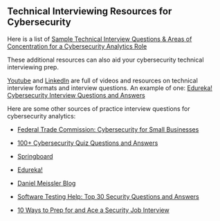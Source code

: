 ## **Technical Interviewing Resources for Cybersecurity**

Here is a list of [Sample Technical Interview Questions & Areas of Concentration for a Cybersecurity Analytics Role](https://drive.google.com/file/d/1nm0UrNleU0Oq_ueK7j4qy6Kdh6t6SerG/view?usp=sharing)

These additional resources can also aid your cybersecurity technical interviewing prep.

[Youtube](www.youtube.com) and [LinkedIn](www.linkedin.com) are full of videos and resources on technical interview formats and interview questions. An example of one: [Edureka! Cybersecurity Interview Questions and Answers](https://www.youtube.com/watch?v=otWst36CKyM)

Here are some other sources of practice interview questions for cybersecurity analytics:

- [Federal Trade Commission: Cybersecurity for Small Businesses](https://www.ftc.gov/tips-advice/business-center/small-businesses/cybersecurity/quiz) 

- [100+ Cybersecurity Quiz Questions and Answers](https://www.itquiz.in/cyber-security-quiz/)

- [Springboard](https://www.springboard.com/blog/25-cybersecurity-job-interview-questions-and-answers)

- [Edureka!](https://www.edureka.co/blog/interview-questions/cybersecurity-interview-questions)

- [Daniel Meissler Blog](https://danielmiessler.com/study/infosec_interview_questions)

- [Software Testing Help: Top 30 Security Questions and Answers](https://www.softwaretestinghelp.com/interview-questions/security-testing-interview-questions-and-answers/)

- [10 Ways to Prep for and Ace a Security Job Interview](https://www.csoonline.com/article/2134284/10-ways-to-prep-for-ndash-and-ace-ndash-a-security-job-interview.html)


